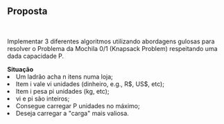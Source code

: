 <h2><strong>Proposta</strong></h2><br>
<p>Implementar 3 diferentes algoritmos utilizando abordagens gulosas para resolver o Problema da Mochila 0/1 (Knapsack Problem) respeitando uma dada capacidade P.</p>
<b>Situação</b>
<li>Um ladrão acha n itens numa loja;</li>
<li>Item i vale vi unidades (dinheiro, e.g., R$, US$, etc);</li>
<li>Item i pesa pi unidades (kg, etc);</li>
<li>vi e pi são inteiros;</li>
<li>Consegue carregar P unidades no máximo;</li>
<li>Deseja carregar a "carga" mais valiosa.</li>
